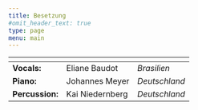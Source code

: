 ```yaml
---
title: Besetzung
#omit_header_text: true
type: page
menu: main
---
```


| <!-- -->        | <!-- -->        | <!-- -->      |
|:-------------   |:--------------- |:------------- |
|**Vocals:**      |Eliane Baudot    |*Brasilien*    |
|**Piano:**       |Johannes Meyer   |*Deutschland*  |
|**Percussion:**  |Kai Niedernberg  |*Deutschland*  |
